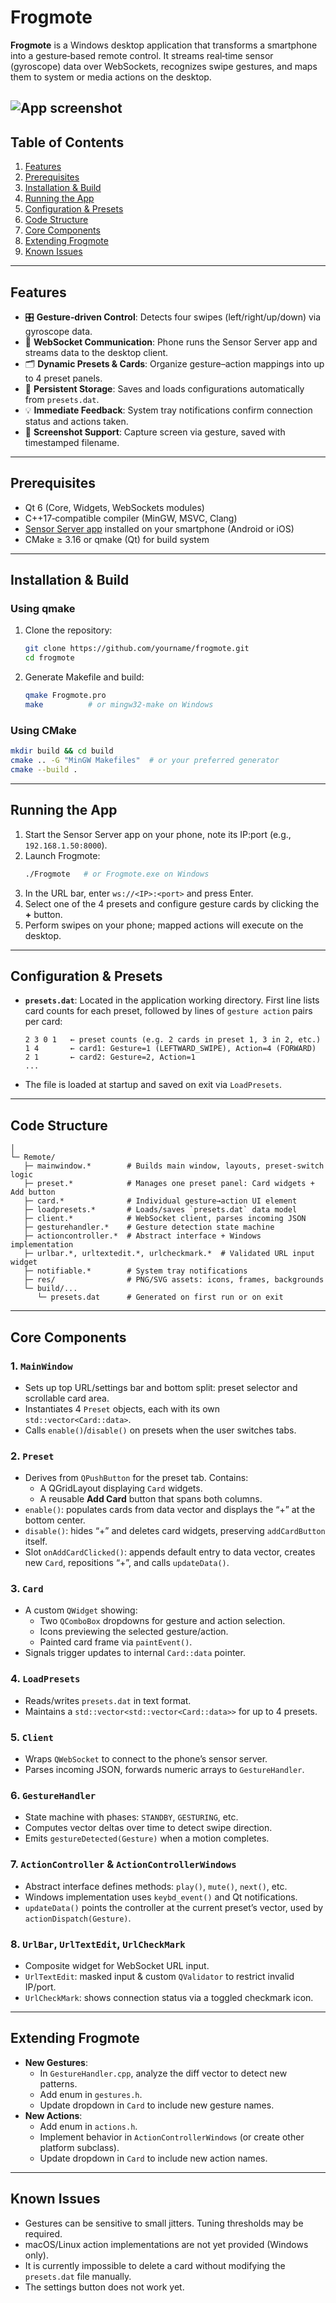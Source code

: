 # Frogmote

**Frogmote** is a Windows desktop application that transforms a smartphone into a gesture‑based remote control. It streams real‑time sensor (gyroscope) data over WebSockets, recognizes swipe gestures, and maps them to system or media actions on the desktop.

![App screenshot](https://i.ibb.co/tw4nPsG2/Capture-d-cran-2025-04-18-000042.png)
---

## Table of Contents
1. [Features](#features)
2. [Prerequisites](#prerequisites)
3. [Installation & Build](#installation--build)
4. [Running the App](#running-the-app)
5. [Configuration & Presets](#configuration--presets)
6. [Code Structure](#code-structure)
7. [Core Components](#core-components)
8. [Extending Frogmote](#extending-frogmote)
9. [Known Issues](#known-issues)

---

## Features

- 🎛️ **Gesture‑driven Control**: Detects four swipes (left/right/up/down) via gyroscope data.
- 🔌 **WebSocket Communication**: Phone runs the Sensor Server app and streams data to the desktop client.
- 🗂️ **Dynamic Presets & Cards**: Organize gesture–action mappings into up to 4 preset panels.
- 💾 **Persistent Storage**: Saves and loads configurations automatically from `presets.dat`.
- 💡 **Immediate Feedback**: System tray notifications confirm connection status and actions taken.
- 📸 **Screenshot Support**: Capture screen via gesture, saved with timestamped filename.

---

## Prerequisites

- Qt 6 (Core, Widgets, WebSockets modules)
- C++17‑compatible compiler (MinGW, MSVC, Clang)
- [Sensor Server app](https://github.com/umer0586/SensorServer) installed on your smartphone (Android or iOS)
- CMake ≥ 3.16 or qmake (Qt) for build system

---

## Installation & Build

### Using qmake
1. Clone the repository:
    ```bash
    git clone https://github.com/yourname/frogmote.git
    cd frogmote
    ```
2. Generate Makefile and build:
    ```bash
    qmake Frogmote.pro
    make          # or mingw32-make on Windows
    ```

### Using CMake
```bash
mkdir build && cd build
cmake .. -G "MinGW Makefiles"  # or your preferred generator
cmake --build .
```

---

## Running the App
1. Start the Sensor Server app on your phone, note its IP:port (e.g., `192.168.1.50:8000`).
2. Launch Frogmote:
    ```bash
    ./Frogmote   # or Frogmote.exe on Windows
    ```
3. In the URL bar, enter `ws://<IP>:<port>` and press Enter.
4. Select one of the 4 presets and configure gesture cards by clicking the **+** button.
5. Perform swipes on your phone; mapped actions will execute on the desktop.

---

## Configuration & Presets

- **`presets.dat`**: Located in the application working directory. First line lists card counts for each preset, followed by lines of `gesture action` pairs per card:

    ```text
    2 3 0 1   ← preset counts (e.g. 2 cards in preset 1, 3 in 2, etc.)
    1 4       ← card1: Gesture=1 (LEFTWARD_SWIPE), Action=4 (FORWARD)
    2 1       ← card2: Gesture=2, Action=1
    ...
    ```
- The file is loaded at startup and saved on exit via `LoadPresets`.

---

## Code Structure
```
│
└─ Remote/
   ├─ mainwindow.*        # Builds main window, layouts, preset-switch logic
   ├─ preset.*            # Manages one preset panel: Card widgets + Add button
   ├─ card.*              # Individual gesture→action UI element
   ├─ loadpresets.*       # Loads/saves `presets.dat` data model
   ├─ client.*            # WebSocket client, parses incoming JSON
   ├─ gesturehandler.*    # Gesture detection state machine
   ├─ actioncontroller.*  # Abstract interface + Windows implementation
   ├─ urlbar.*, urltextedit.*, urlcheckmark.*  # Validated URL input widget
   ├─ notifiable.*        # System tray notifications
   ├─ res/                # PNG/SVG assets: icons, frames, backgrounds
   └─ build/...
      └─ presets.dat      # Generated on first run or on exit
```

---

## Core Components

### 1. `MainWindow`
- Sets up top URL/settings bar and bottom split: preset selector and scrollable card area.
- Instantiates 4 `Preset` objects, each with its own `std::vector<Card::data>`.
- Calls `enable()`/`disable()` on presets when the user switches tabs.

### 2. `Preset`
- Derives from `QPushButton` for the preset tab. Contains:  
  - A QGridLayout displaying `Card` widgets.  
  - A reusable **Add Card** button that spans both columns.
- `enable()`: populates cards from data vector and displays the “+” at the bottom center.
- `disable()`: hides “+” and deletes card widgets, preserving `addCardButton` itself.
- Slot `onAddCardClicked()`: appends default entry to data vector, creates new `Card`, repositions “+”, and calls `updateData()`.

### 3. `Card`
- A custom `QWidget` showing:  
  - Two `QComboBox` dropdowns for gesture and action selection.  
  - Icons previewing the selected gesture/action.  
  - Painted card frame via `paintEvent()`.
- Signals trigger updates to internal `Card::data` pointer.

### 4. `LoadPresets`
- Reads/writes `presets.dat` in text format.  
- Maintains a `std::vector<std::vector<Card::data>>` for up to 4 presets.

### 5. `Client`
- Wraps `QWebSocket` to connect to the phone’s sensor server.  
- Parses incoming JSON, forwards numeric arrays to `GestureHandler`.

### 6. `GestureHandler`
- State machine with phases: `STANDBY`, `GESTURING`, etc.  
- Computes vector deltas over time to detect swipe direction.  
- Emits `gestureDetected(Gesture)` when a motion completes.

### 7. `ActionController` & `ActionControllerWindows`
- Abstract interface defines methods: `play()`, `mute()`, `next()`, etc.
- Windows implementation uses `keybd_event()` and Qt notifications.
- `updateData()` points the controller at the current preset’s vector, used by `actionDispatch(Gesture)`.

### 8. `UrlBar`, `UrlTextEdit`, `UrlCheckMark`
- Composite widget for WebSocket URL input.  
- `UrlTextEdit`: masked input & custom `QValidator` to restrict invalid IP/port.  
- `UrlCheckMark`: shows connection status via a toggled checkmark icon.

---

## Extending Frogmote

- **New Gestures**:  
  - In `GestureHandler.cpp`, analyze the diff vector to detect new patterns.   
  - Add enum in `gestures.h`. 
  - Update dropdown in `Card` to include new gesture names.
- **New Actions**:  
  - Add enum in `actions.h`. 
  - Implement behavior in `ActionControllerWindows` (or create other platform subclass).  
  - Update dropdown in `Card` to include new action names.

---

## Known Issues

- Gestures can be sensitive to small jitters. Tuning thresholds may be required.
- macOS/Linux action implementations are not yet provided (Windows only).
- It is currently impossible to delete a card without modifying the `presets.dat` file manually.
- The settings button does not work yet.